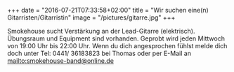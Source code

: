 +++
date = "2016-07-21T07:33:58+02:00"
title = "Wir suchen eine(n) Gitarristen/Gitarristin"
image = "/pictures/gitarre.jpg"
+++


Smokehouse sucht Verstärkung an der Lead-Gitarre (elektrisch). Übungsraum und Equipment sind vorhanden. Geprobt wird jeden Mittwoch von 19:00 Uhr bis 22:00 Uhr.
Wenn du dich angesprochen fühlst melde dich doch unter Tel: 0441/ 36183823 bei Thomas oder per E-Mail an <mailto:smokehouse-band@online.de>


